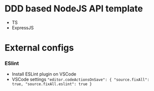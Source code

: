 # DDD based NodeJS API template

- TS
- ExpressJS

# External configs

### ESlint

- Install ESLint plugin on VSCode
- VSCode settings
  `"editor.codeActionsOnSave": { "source.fixAll": true, "source.fixAll.eslint": true }`
